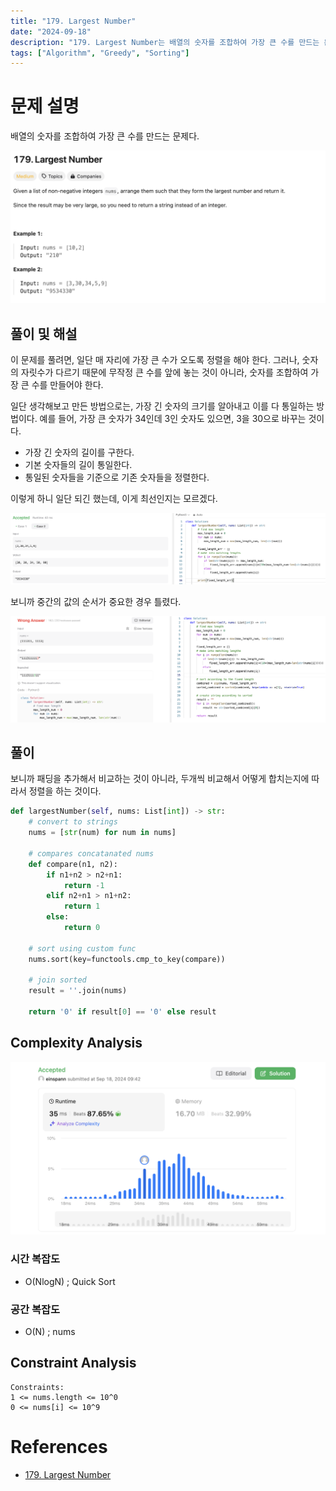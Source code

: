 ```yaml
---
title: "179. Largest Number"
date: "2024-09-18"
description: "179. Largest Number는 배열의 숫자를 조합하여 가장 큰 수를 만드는 문제다."
tags: ["Algorithm", "Greedy", "Sorting"]
---
```


# 문제 설명
배열의 숫자를 조합하여 가장 큰 수를 만드는 문제다.

![179](../../../images/LEET/179/179.png)

## 풀이 및 해설
이 문제를 풀려면, 일단 매 자리에 가장 큰 수가 오도록 정렬을 해야 한다. 그러나, 숫자의 자릿수가 다르기 때문에 무작정 큰 수를 앞에 놓는 것이 아니라, 숫자를 조합하여 가장 큰 수를 만들어야 한다.

일단 생각해보고 만든 방법으로는, 가장 긴 숫자의 크기를 알아내고 이를 다 통일하는 방법이다.
예를 들어, 가장 큰 숫자가 34인데 3인 숫자도 있으면, 3을 30으로 바꾸는 것이다.
- 가장 긴 숫자의 길이를 구한다.
- 기본 숫자들의 길이 통일한다.
- 통일된 숫자들을 기준으로 기존 숫자들을 정렬한다.

이렇게 하니 일단 되긴 했는데, 이게 최선인지는 모르겠다.

![test](../../../images/LEET/179/test.png)

보니까 중간의 값의 순서가 중요한 경우 틀렸다.

![wrong1](../../../images/LEET/179/wrong1.png)

## 풀이
보니까 패딩을 추가해서 비교하는 것이 아니라, 두개씩 비교해서 어떻게 합치는지에 따라서 정렬을 하는 것이다.

```python
def largestNumber(self, nums: List[int]) -> str:
    # convert to strings
    nums = [str(num) for num in nums]

    # compares concatanated nums
    def compare(n1, n2):
        if n1+n2 > n2+n1:
            return -1
        elif n2+n1 > n1+n2:
            return 1
        else:
            return 0
    
    # sort using custom func
    nums.sort(key=functools.cmp_to_key(compare))

    # join sorted
    result = ''.join(nums)

    return '0' if result[0] == '0' else result
```

## Complexity Analysis
![tc](../../../images/LEET/179/tc.png)

### 시간 복잡도
- O(NlogN) ; Quick Sort

### 공간 복잡도
- O(N) ; nums

## Constraint Analysis
```
Constraints:
1 <= nums.length <= 10^0
0 <= nums[i] <= 10^9
```

# References
- [179. Largest Number](https://leetcode.com/problems/largest-number/)